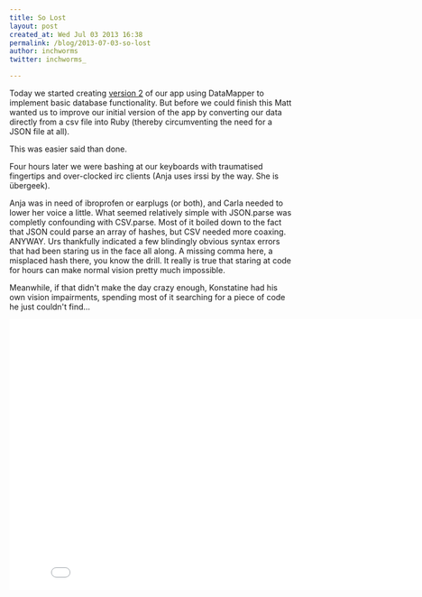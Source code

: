 ```yaml
---
title: So Lost
layout: post
created_at: Wed Jul 03 2013 16:38
permalink: /blog/2013-07-03-so-lost
author: inchworms
twitter: inchworms_

---
```


Today we started creating [version 2](https://github.com/inchworms/songs_by_nancy_v2) of our app using DataMapper to implement basic database functionality. But before we could finish this Matt wanted us to improve our initial version of the app by converting our data directly from a csv file into Ruby (thereby circumventing the need for a JSON file at all).

This was easier said than done.

Four hours later we were bashing at our keyboards with traumatised fingertips and over-clocked irc clients (Anja uses irssi by the way. She is übergeek).

Anja was in need of ibroprofen or earplugs (or both), and Carla needed to lower her voice a little. What seemed relatively simple with JSON.parse was completly confounding with CSV.parse. Most of it boiled down to the fact that JSON could parse an array of hashes, but CSV needed more coaxing. ANYWAY. Urs thankfully indicated a few blindingly obvious syntax errors that had been staring us in the face all along. A missing comma here, a misplaced hash there, you know the drill. It really is true that staring at code for hours can make normal vision pretty much impossible.

Meanwhile, if that didn't make the day crazy enough, Konstatine had his own vision impairments, spending most of it searching for a piece of code he just couldn't find...

<iframe width="835" height="480" src="//www.youtube.com/embed/xDklw2MfFhQ?rel=0" frameborder="0" allowfullscreen></iframe>




